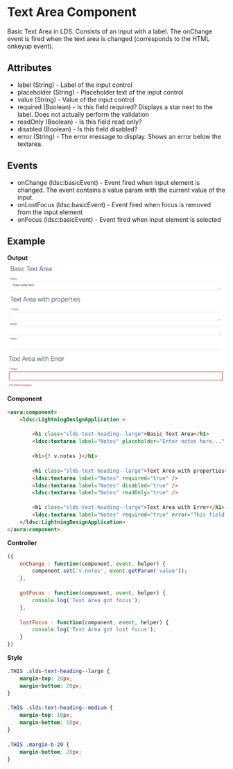 # Text Area Component

Basic Text Area in LDS. Consists of an input with a label. The onChange event is fired when the text area is changed (corresponds to the HTML onkeyup event).

## Attributes
- label	(String) - Label of the input control
- placeholder (String) - Placeholder text of the input control
- value (String) - Value of the input control
- required (Boolean) - Is this field required? Displays a star next to the label. Does not actually perform the validation
- readOnly (Boolean) - Is this field read only?
- disabled (Boolean) - Is this field disabled?
- error (String) - The error message to display. Shows an error below the textarea.

## Events
- onChange (ldsc:basicEvent) - Event fired when input element is changed. The event contains a value param with the current value of the input.
- onLostFocus	(ldsc:basicEvent) - Event fired when focus is removed from the input element
- onFocus	(ldsc:basicEvent) - Event fired when input element is selected

## Example

**Output**
![Text Area 1 image](images/textarea1.png)
![Text Area 2 image](images/textarea2.png)

**Component**
```html
<aura:component>
    <ldsc:LightningDesignApplication >

        <h1 class="slds-text-heading--large">Basic Text Area</h1>
    	<ldsc:textarea label="Notes" placeholder="Enter notes here..." onChange="{! c.onChange }" onFocus="{! c.gotFocus }" onLostFocus="{! c.lostFocus }" />

        <h1>{! v.notes }</h1>

        <h1 class="slds-text-heading--large">Text Area with properties</h1>
        <ldsc:textarea label="Notes" required="true" />
        <ldsc:textarea label="Notes" disabled="true" />
        <ldsc:textarea label="Notes" readOnly="true" />

        <h1 class="slds-text-heading--large">Text Area with Error</h1>
        <ldsc:textarea label="Notes" required="true" error="This field is required." />
    </ldsc:LightningDesignApplication>
</aura:component>
```

**Controller**
```js
({
	onChange : function(component, event, helper) {
		component.set('v.notes', event.getParam('value'));
	},

    gotFocus : function(component, event, helper) {
		console.log('Text Area got focus');
	},

    lostFocus : function(component, event, helper) {
		console.log('Text Area got lost focus');
	}
})
```

**Style**
```css
.THIS .slds-text-heading--large {
    margin-top: 20px;
    margin-bottom: 20px;
}

.THIS .slds-text-heading--medium {
    margin-top: 10px;
    margin-bottom: 10px;
}

.THIS .margin-b-20 {
    margin-bottom: 20px;
}
```
